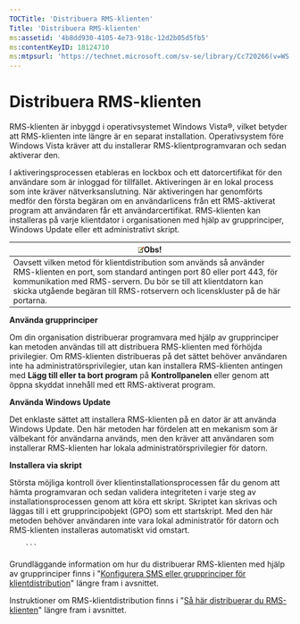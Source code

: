 ```yaml
---
TOCTitle: 'Distribuera RMS-klienten'
Title: 'Distribuera RMS-klienten'
ms:assetid: '4b8dd930-4105-4e73-918c-12d2b05d5fb5'
ms:contentKeyID: 18124710
ms:mtpsurl: 'https://technet.microsoft.com/sv-se/library/Cc720266(v=WS.10)'
---
```


Distribuera RMS-klienten
========================

RMS-klienten är inbyggd i operativsystemet Windows Vista®, vilket betyder att RMS-klienten inte längre är en separat installation. Operativsystem före Windows Vista kräver att du installerar RMS-klientprogramvaran och sedan aktiverar den.

I aktiveringsprocessen etableras en lockbox och ett datorcertifikat för den användare som är inloggad för tillfället. Aktiveringen är en lokal process som inte kräver nätverksanslutning. När aktiveringen har genomförts medför den första begäran om en användarlicens från ett RMS-aktiverat program att användaren får ett användarcertifikat. RMS-klienten kan installeras på varje klientdator i organisationen med hjälp av grupprinciper, Windows Update eller ett administrativt skript.

| ![](images/Cc720266.note(WS.10).gif)Obs!                                                                                                                                                                                                                            |
|--------------------------------------------------------------------------------------------------------------------------------------------------------------------------------------------------------------------------------------------------------------------------------------------------|
| Oavsett vilken metod för klientdistribution som används så använder RMS-klienten en port, som standard antingen port 80 eller port 443, för kommunikation med RMS-servern. Du bör se till att klientdatorn kan skicka utgående begäran till RMS-rotservern och licenskluster på de här portarna. |

**Använda grupprinciper**

Om din organisation distribuerar programvara med hjälp av grupprinciper kan metoden användas till att distribuera RMS-klienten med förhöjda privilegier. Om RMS-klienten distribueras på det sättet behöver användaren inte ha administratörsprivilegier, utan kan installera RMS-klienten antingen med **Lägg till eller ta bort program** på **Kontrollpanelen** eller genom att öppna skyddat innehåll med ett RMS-aktiverat program.

**Använda Windows Update**

Det enklaste sättet att installera RMS-klienten på en dator är att använda Windows Update. Den här metoden har fördelen att en mekanism som är välbekant för användarna används, men den kräver att användaren som installerar RMS-klienten har lokala administratörsprivilegier för datorn.

**Installera via skript**

Största möjliga kontroll över klientinstallationsprocessen får du genom att hämta programvaran och sedan validera integriteten i varje steg av installationsprocessen genom att köra ett skript. Skriptet kan skrivas och läggas till i ett grupprincipobjekt (GPO) som ett startskript. Med den här metoden behöver användaren inte vara lokal administratör för datorn och RMS-klienten installeras automatiskt vid omstart.

        ```
Grundläggande information om hur du distribuerar RMS-klienten med hjälp av grupprinciper finns i "[Konfigurera SMS eller grupprinciper för klientdistribution](https://technet.microsoft.com/9e37c27b-8cc1-40c6-adb7-0937aa64c8db)" längre fram i avsnittet.

Instruktioner om RMS-klientdistribution finns i "[Så här distribuerar du RMS-klienten](https://technet.microsoft.com/c84f1724-cf71-4385-9003-ff68bc23c927)" längre fram i avsnittet.
